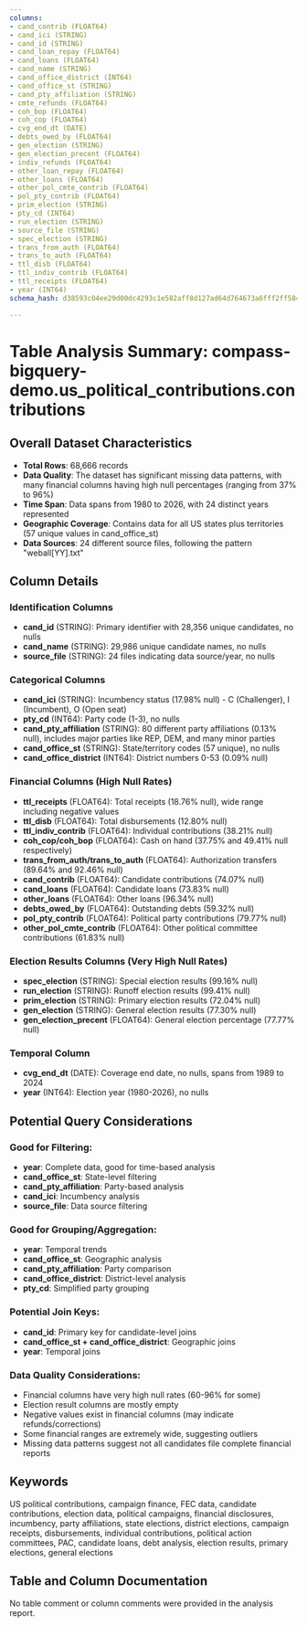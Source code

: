 ```yaml
---
columns:
- cand_contrib (FLOAT64)
- cand_ici (STRING)
- cand_id (STRING)
- cand_loan_repay (FLOAT64)
- cand_loans (FLOAT64)
- cand_name (STRING)
- cand_office_district (INT64)
- cand_office_st (STRING)
- cand_pty_affiliation (STRING)
- cmte_refunds (FLOAT64)
- coh_bop (FLOAT64)
- coh_cop (FLOAT64)
- cvg_end_dt (DATE)
- debts_owed_by (FLOAT64)
- gen_election (STRING)
- gen_election_precent (FLOAT64)
- indiv_refunds (FLOAT64)
- other_loan_repay (FLOAT64)
- other_loans (FLOAT64)
- other_pol_cmte_contrib (FLOAT64)
- pol_pty_contrib (FLOAT64)
- prim_election (STRING)
- pty_cd (INT64)
- run_election (STRING)
- source_file (STRING)
- spec_election (STRING)
- trans_from_auth (FLOAT64)
- trans_to_auth (FLOAT64)
- ttl_disb (FLOAT64)
- ttl_indiv_contrib (FLOAT64)
- ttl_receipts (FLOAT64)
- year (INT64)
schema_hash: d38593c04ee29d00dc4293c1e582aff8d127ad64d764673a6fff2ff5844400bd

---
```

# Table Analysis Summary: compass-bigquery-demo.us_political_contributions.contributions

## Overall Dataset Characteristics

- **Total Rows**: 68,666 records
- **Data Quality**: The dataset has significant missing data patterns, with many financial columns having high null percentages (ranging from 37% to 96%)
- **Time Span**: Data spans from 1980 to 2026, with 24 distinct years represented
- **Geographic Coverage**: Contains data for all US states plus territories (57 unique values in cand_office_st)
- **Data Sources**: 24 different source files, following the pattern "weball[YY].txt"

## Column Details

### Identification Columns
- **cand_id** (STRING): Primary identifier with 28,356 unique candidates, no nulls
- **cand_name** (STRING): 29,986 unique candidate names, no nulls
- **source_file** (STRING): 24 files indicating data source/year, no nulls

### Categorical Columns
- **cand_ici** (STRING): Incumbency status (17.98% null) - C (Challenger), I (Incumbent), O (Open seat)
- **pty_cd** (INT64): Party code (1-3), no nulls
- **cand_pty_affiliation** (STRING): 80 different party affiliations (0.13% null), includes major parties like REP, DEM, and many minor parties
- **cand_office_st** (STRING): State/territory codes (57 unique), no nulls
- **cand_office_district** (INT64): District numbers 0-53 (0.09% null)

### Financial Columns (High Null Rates)
- **ttl_receipts** (FLOAT64): Total receipts (18.76% null), wide range including negative values
- **ttl_disb** (FLOAT64): Total disbursements (12.80% null)
- **ttl_indiv_contrib** (FLOAT64): Individual contributions (38.21% null)
- **coh_cop/coh_bop** (FLOAT64): Cash on hand (37.75% and 49.41% null respectively)
- **trans_from_auth/trans_to_auth** (FLOAT64): Authorization transfers (89.64% and 92.46% null)
- **cand_contrib** (FLOAT64): Candidate contributions (74.07% null)
- **cand_loans** (FLOAT64): Candidate loans (73.83% null)
- **other_loans** (FLOAT64): Other loans (96.34% null)
- **debts_owed_by** (FLOAT64): Outstanding debts (59.32% null)
- **pol_pty_contrib** (FLOAT64): Political party contributions (79.77% null)
- **other_pol_cmte_contrib** (FLOAT64): Other political committee contributions (61.83% null)

### Election Results Columns (Very High Null Rates)
- **spec_election** (STRING): Special election results (99.16% null)
- **run_election** (STRING): Runoff election results (99.41% null)
- **prim_election** (STRING): Primary election results (72.04% null)
- **gen_election** (STRING): General election results (77.30% null)
- **gen_election_precent** (FLOAT64): General election percentage (77.77% null)

### Temporal Column
- **cvg_end_dt** (DATE): Coverage end date, no nulls, spans from 1989 to 2024
- **year** (INT64): Election year (1980-2026), no nulls

## Potential Query Considerations

### Good for Filtering:
- **year**: Complete data, good for time-based analysis
- **cand_office_st**: State-level filtering
- **cand_pty_affiliation**: Party-based analysis
- **cand_ici**: Incumbency analysis
- **source_file**: Data source filtering

### Good for Grouping/Aggregation:
- **year**: Temporal trends
- **cand_office_st**: Geographic analysis
- **cand_pty_affiliation**: Party comparison
- **cand_office_district**: District-level analysis
- **pty_cd**: Simplified party grouping

### Potential Join Keys:
- **cand_id**: Primary key for candidate-level joins
- **cand_office_st + cand_office_district**: Geographic joins
- **year**: Temporal joins

### Data Quality Considerations:
- Financial columns have very high null rates (60-96% for some)
- Election result columns are mostly empty
- Negative values exist in financial columns (may indicate refunds/corrections)
- Some financial ranges are extremely wide, suggesting outliers
- Missing data patterns suggest not all candidates file complete financial reports

## Keywords
US political contributions, campaign finance, FEC data, candidate contributions, election data, political campaigns, financial disclosures, incumbency, party affiliations, state elections, district elections, campaign receipts, disbursements, individual contributions, political action committees, PAC, candidate loans, debt analysis, election results, primary elections, general elections

## Table and Column Documentation
No table comment or column comments were provided in the analysis report.